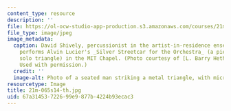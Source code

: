 ```yaml
---
content_type: resource
description: ''
file: https://ol-ocw-studio-app-production.s3.amazonaws.com/courses/21m-065-introduction-to-musical-composition-spring-2014/67a31453722699e9877b4224b93ecac3_21m-065s14-th.jpg
file_type: image/jpeg
image_metadata:
  caption: David Shively, percussionist in the artist-in-residence ensemble Either/Or,
    performs Alvin Lucier's _Silver Streetcar for the Orchestra_ (a piece for amplified
    solo triangle) in the MIT Chapel. (Photo courtesy of [L. Barry Hetherington](http://www.lbarryhetherington.com/).
    Used with permission.)
  credit: ''
  image-alt: Photo of a seated man striking a metal triangle, with microphones.
resourcetype: Image
title: 21m-065s14-th.jpg
uid: 67a31453-7226-99e9-877b-4224b93ecac3
---
```

